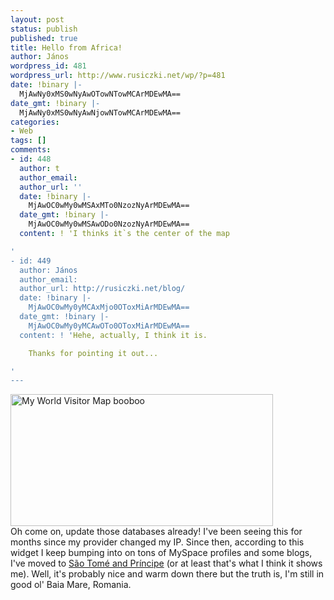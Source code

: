 ```yaml
---
layout: post
status: publish
published: true
title: Hello from Africa!
author: János
wordpress_id: 481
wordpress_url: http://www.rusiczki.net/wp/?p=481
date: !binary |-
  MjAwNy0xMS0wNyAwOTowNTowMCArMDEwMA==
date_gmt: !binary |-
  MjAwNy0xMS0wNyAwNjowNTowMCArMDEwMA==
categories:
- Web
tags: []
comments:
- id: 448
  author: t
  author_email: 
  author_url: ''
  date: !binary |-
    MjAwOC0wMy0wMSAxMTo0NzozNyArMDEwMA==
  date_gmt: !binary |-
    MjAwOC0wMy0wMSAwODo0NzozNyArMDEwMA==
  content: ! 'I thinks it`s the center of the map

'
- id: 449
  author: János
  author_email: 
  author_url: http://rusiczki.net/blog/
  date: !binary |-
    MjAwOC0wMy0yMCAxMjo0OToxMiArMDEwMA==
  date_gmt: !binary |-
    MjAwOC0wMy0yMCAwOTo0OToxMiArMDEwMA==
  content: ! 'Hehe, actually, I think it is.

    Thanks for pointing it out...

'
---
```

<p><img src="http://www.rusiczki.net/blog/blogpics/my-world-visitor-map-com-booboo.png" width="420" height="211" alt="My World Visitor Map booboo" class="image"/><br />
Oh come on, update those databases already! I've been seeing this for months since my provider changed my IP. Since then, according to this widget I keep bumping into on tons of MySpace profiles and some blogs, I've moved to <a href="http://en.wikipedia.org/wiki/S%C3%A3o_Tom%C3%A9_and_Pr%C3%ADncipe">S&atilde;o Tom&eacute; and Pr&iacute;ncipe</a> (or at least that's what I think it shows me). Well, it's probably nice and warm down there but the truth is, I'm still in good ol' Baia Mare, Romania.</p>
